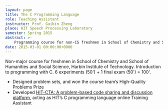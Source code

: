 ```yaml
---
layout: page
title: The C Programming Language
role: Teaching Assistant
instructor: Prof. Guibin Zheng
place: HIT Speech Processing Laboratory
semester: Spring 2015
abstract: >-
    Programming course for non-CS freshmen in School of Chemistry and School of Humanities and Social Science, Harbin Institute of Technology. Introduction to programming with C.
date: 2015-03-01 00:00:00+0000
---
```


<p>Non-major course for freshmen in School of Chemistry and School of Humanities and Social Science, Harbin Institute of Technology. Introduction to programming with C. 6 experiments (50') + 1 final exam (50') = 100'.
<ul>
    <li>Designed problem sets, and won the course team’s High-Quality Problems Prize</li>
    <li>Developed <a href="projects.html#SSECTA">HIT-CTA: A problem-based code sharing and discussion platform</a>, acting as HIT’s C programming language online Training Assistant</li>
</ul>
</p>